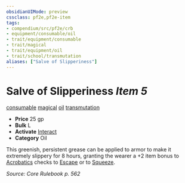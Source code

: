 ```yaml
---
obsidianUIMode: preview
cssclass: pf2e,pf2e-item
tags:
- compendium/src/pf2e/crb
- equipment/consumable/oil
- trait/equipment/consumable
- trait/magical
- trait/equipment/oil
- trait/school/transmutation
aliases: ["Salve of Slipperiness"]
---
```

# Salve of Slipperiness *Item 5*  
[consumable](consumable.md)  [magical](magical.md)  [oil](oil.md)  [transmutation](transmutation.md)  

- **Price** 25 gp
- **Bulk** L
- **Activate** [Interact](interact.md)
- **Category** Oil

This greenish, persistent grease can be applied to armor to make it extremely slippery for 8 hours, granting the wearer a +2 item bonus to [Acrobatics](../../skills.md#Acrobatics) checks to [Escape](escape.md) or to [Squeeze](squeeze.md).

*Source: Core Rulebook p. 562*